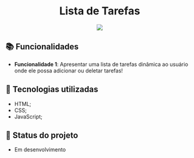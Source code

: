 
<h1 align="center">Lista de Tarefas </h1>

<div align='center'>
<img src='https://user-images.githubusercontent.com/96848279/206860185-128720e5-2f0f-41b1-8f35-40021597c0ea.JPG'>
</div>

## :books: Funcionalidades
* <b>Funcionalidade 1</b>: Apresentar uma lista de tarefas dinâmica ao usuário onde ele possa adicionar ou deletar tarefas!

## :wrench: Tecnologias utilizadas
* HTML;
* CSS;
* JavaScript;

## :dart: Status do projeto
* Em desenvolvimento
